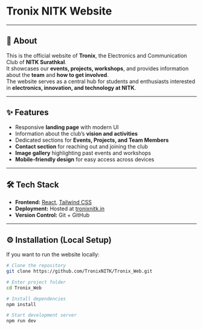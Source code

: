 # Tronix NITK Website  


---

## 📌 About  
This is the official website of **Tronix**, the Electronics and Communication Club of **NITK Surathkal**.  
It showcases our **events, projects, workshops**, and provides information about the **team** and **how to get involved**.  
The website serves as a central hub for students and enthusiasts interested in **electronics, innovation, and technology at NITK**.

---

## ✨ Features  
- Responsive **landing page** with modern UI  
- Information about the club’s **vision and activities**  
- Dedicated sections for **Events, Projects, and Team Members**  
- **Contact section** for reaching out and joining the club  
- **Image gallery** highlighting past events and workshops  
- **Mobile-friendly design** for easy access across devices  

---

## 🛠️ Tech Stack  
- **Frontend:** [React](https://react.dev/), [Tailwind CSS](https://tailwindcss.com/)  
- **Deployment:** Hosted at [tronixnitk.in](http://tronixnitk.in)  
- **Version Control:** Git + GitHub  

---

## ⚙️ Installation (Local Setup)  

If you want to run the website locally:  

```bash
# Clone the repository
git clone https://github.com/TronixNITK/Tronix_Web.git

# Enter project folder
cd Tronix_Web

# Install dependencies
npm install

# Start development server
npm run dev
